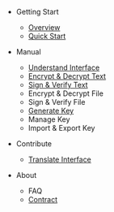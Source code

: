 - Getting Start
    - [Overview](overview.md)
    - [Quick Start](quick-start.md)

- Manual
    - [Understand Interface](manual/understand-interface.md)
    - [Encrypt & Decrypt Text](manual/encrypt-decrypt-text.md)
    - [Sign & Verify Text](manual/sign-verify-text.md)
    - Encrypt & Decrypt File
    - Sign & Verify File
    - [Generate Key](manual/generate-key.md)
    - Manage Key
    - Import & Export Key

- Contribute
    - [Translate Interface](translate-interface.md)
- About
    - FAQ
    - [Contract](contract.md)